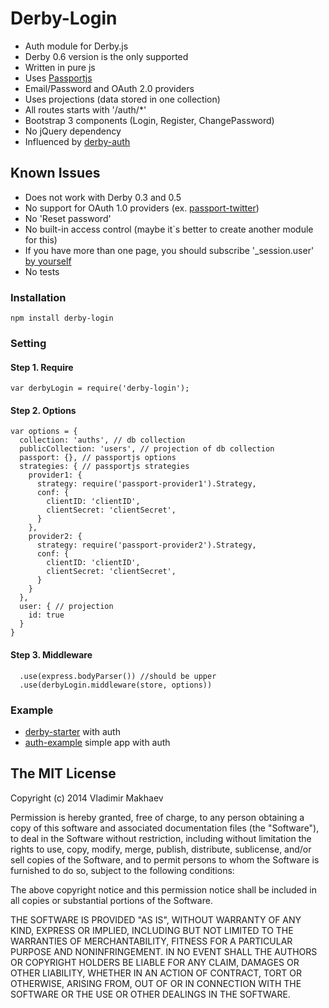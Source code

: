 # Derby-Login

- Auth module for Derby.js
- Derby 0.6 version is the only supported
- Written in pure js
- Uses [Passportjs](http://passportjs.org/)
- Email/Password and OAuth 2.0 providers
- Uses projections (data stored in one collection)
- All routes starts with '/auth/*'
- Bootstrap 3 components (Login, Register, ChangePassword)
- No jQuery dependency
- Influenced by [derby-auth](https://github.com/lefnire/derby-auth)

## Known Issues
- Does not work with Derby 0.3 and 0.5
- No support for OAuth 1.0 providers (ex. [passport-twitter](https://github.com/jaredhanson/passport-twitter))
- No 'Reset password'
- No built-in access control (maybe it`s better to create another module for this)
- If you have more than one page, you should subscribe '_session.user' [by yourself](https://github.com/derbyparty/derby-login/issues/3)
- No tests

### Installation
```
npm install derby-login
```

### Setting
#### Step 1. Require
```
var derbyLogin = require('derby-login');
```
#### Step 2. Options
```
var options = {
  collection: 'auths', // db collection
  publicCollection: 'users', // projection of db collection
  passport: {}, // passportjs options
  strategies: { // passportjs strategies
    provider1: {
      strategy: require('passport-provider1').Strategy,
      conf: {
        clientID: 'clientID',
        clientSecret: 'clientSecret',
      }
    },
    provider2: {
      strategy: require('passport-provider2').Strategy,
      conf: {
        clientID: 'clientID',
        clientSecret: 'clientSecret',
      }
    }
  },
  user: { // projection
    id: true
  }
}
```

#### Step 3. Middleware
```
  .use(express.bodyParser()) //should be upper
  .use(derbyLogin.middleware(store, options))
```

### Example
- [derby-starter](https://github.com/vmakhaev/derby-starter/tree/auth) with auth
- [auth-example](https://github.com/vmakhaev/auth-example) simple app with auth

## The MIT License

Copyright (c) 2014 Vladimir Makhaev

Permission is hereby granted, free of charge, 
to any person obtaining a copy of this software and 
associated documentation files (the "Software"), to 
deal in the Software without restriction, including 
without limitation the rights to use, copy, modify, 
merge, publish, distribute, sublicense, and/or sell 
copies of the Software, and to permit persons to whom 
the Software is furnished to do so, 
subject to the following conditions:

The above copyright notice and this permission notice 
shall be included in all copies or substantial portions of the Software.

THE SOFTWARE IS PROVIDED "AS IS", WITHOUT WARRANTY OF ANY KIND, 
EXPRESS OR IMPLIED, INCLUDING BUT NOT LIMITED TO THE WARRANTIES 
OF MERCHANTABILITY, FITNESS FOR A PARTICULAR PURPOSE AND NONINFRINGEMENT. 
IN NO EVENT SHALL THE AUTHORS OR COPYRIGHT HOLDERS BE LIABLE FOR 
ANY CLAIM, DAMAGES OR OTHER LIABILITY, WHETHER IN AN ACTION OF CONTRACT, 
TORT OR OTHERWISE, ARISING FROM, OUT OF OR IN CONNECTION WITH THE 
SOFTWARE OR THE USE OR OTHER DEALINGS IN THE SOFTWARE.
